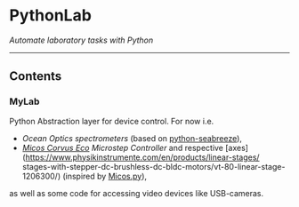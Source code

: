 # PythonLab 
*Automate laboratory tasks with Python*

---
## Contents


### MyLab
 
Python Abstraction layer for device control. 
For now i.e.

 - *Ocean Optics spectrometers* (based on 
[python-seabreeze](https://github.com/ap--/python-seabreeze)), 
- *[Micos Corvus Eco](http://micosusa.com/old/Con_o_02.html) Microstep Controller* and 
respective [axes](https://www.physikinstrumente.com/en/products/linear-stages/
stages-with-stepper-dc-brushless-dc-bldc-motors/vt-80-linear-stage-1206300/) 
(inspired by [Micos.py](https://gist.github.com/pklaus/3955382)),

as well as some code for accessing video devices like USB-cameras. 


